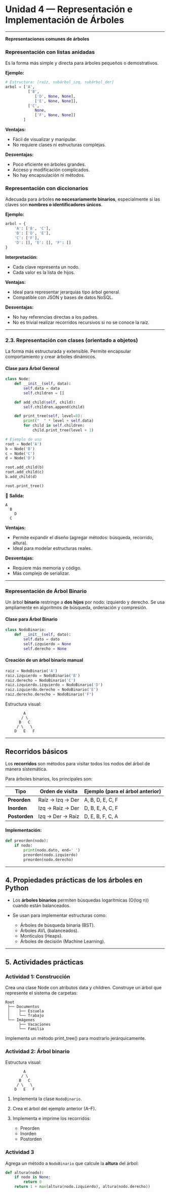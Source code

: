 
# **Unidad 4 — Representación e Implementación de Árboles**

---
**Representaciones comunes de árboles**

### Representación con listas anidadas  

Es la forma más simple y directa para árboles pequeños o demostrativos.

**Ejemplo:**

```python
# Estructura: [raíz, subárbol_izq, subárbol_der]
arbol = ['A', 
          ['B', 
             ['D', None, None], 
             ['E', None, None]], 
          ['C', 
             None, 
             ['F', None, None]]
        ]
```

 **Ventajas:**

* Fácil de visualizar y manipular.
* No requiere clases ni estructuras complejas.

 **Desventajas:**

* Poco eficiente en árboles grandes.
* Acceso y modificación complicados.
* No hay encapsulación ni métodos.


### Representación con diccionarios

Adecuada para árboles **no necesariamente binarios**, especialmente si las claves son **nombres o identificadores únicos**.

**Ejemplo:**

```python
arbol = {
    'A': ['B', 'C'],
    'B': ['D', 'E'],
    'C': ['F'],
    'D': [], 'E': [], 'F': []
}
```

**Interpretación:**

* Cada clave representa un nodo.
* Cada valor es la lista de hijos.

 **Ventajas:**

* Ideal para representar jerarquías tipo árbol general.
* Compatible con JSON y bases de datos NoSQL.

 **Desventajas:**

* No hay referencias directas a los padres.
* No es trivial realizar recorridos recursivos si no se conoce la raíz.

---

### **2.3. Representación con clases (orientado a objetos)**

La forma más estructurada y extensible.
Permite encapsular comportamiento y crear árboles dinámicos.

#### Clase para Árbol General

```python
class Node:
    def __init__(self, data):
        self.data = data
        self.children = []

    def add_child(self, child):
        self.children.append(child)

    def print_tree(self, level=0):
        print("  " * level + self.data)
        for child in self.children:
            child.print_tree(level + 1)

# Ejemplo de uso
root = Node('A')
b = Node('B')
c = Node('C')
d = Node('D')

root.add_child(b)
root.add_child(c)
b.add_child(d)

root.print_tree()
```

📘 **Salida:**

```
A
  B
    D
  C
```

**Ventajas:**

* Permite expandir el diseño (agregar métodos: búsqueda, recorrido, altura).
* Ideal para modelar estructuras reales.

**Desventajas:**

* Requiere más memoria y código.
* Más complejo de serializar.

---

###  Representación de Árbol Binario

Un árbol **binario** restringe a **dos hijos** por nodo: izquierdo y derecho.
Se usa ampliamente en algoritmos de búsqueda, ordenación y compresión.

#### Clase para Árbol Binario

```python
class NodoBinario:
    def __init__(self, dato):
        self.dato = dato
        self.izquierdo = None
        self.derecho = None
```

####  Creación de un árbol binario manual

```python
raiz = NodoBinario('A')
raiz.izquierdo = NodoBinario('B')
raiz.derecho = NodoBinario('C')
raiz.izquierdo.izquierdo = NodoBinario('D')
raiz.izquierdo.derecho = NodoBinario('E')
raiz.derecho.derecho = NodoBinario('F')
```

Estructura visual:

```
        A
       / \
      B   C
     / \   \
    D   E   F
```

---

##  Recorridos básicos

Los **recorridos** son métodos para visitar todos los nodos del árbol de manera sistemática.

Para árboles binarios, los principales son:

| Tipo          | Orden de visita  | Ejemplo (para el árbol anterior) |
| ------------- | ---------------- | -------------------------------- |
| **Preorden**  | Raíz → Izq → Der | A, B, D, E, C, F                 |
| **Inorden**   | Izq → Raíz → Der | D, B, E, A, C, F                 |
| **Postorden** | Izq → Der → Raíz | D, E, B, F, C, A                 |

#### Implementación:

```python
def preorden(nodo):
    if nodo:
        print(nodo.dato, end=' ')
        preorden(nodo.izquierdo)
        preorden(nodo.derecho)
```

---

## **4. Propiedades prácticas de los árboles en Python**

* Los **árboles binarios** permiten búsquedas logarítmicas (O(log n)) cuando están balanceados.
* Se usan para implementar estructuras como:

  * Árboles de búsqueda binaria (BST).
  * Árboles AVL (balanceados).
  * Montículos (Heaps).
  * Árboles de decisión (Machine Learning).

---

## **5. Actividades prácticas**

### **Actividad 1: Construcción**
Crea una clase Node con atributos data y children.
Construye un árbol que represente el sistema de carpetas:
```
Root
 ├── Documentos
 │    ├── Escuela
 │    └── Trabajo
 └── Imágenes
      ├── Vacaciones
      └── Familia
```
Implementa un método print_tree() para mostrarlo jerárquicamente.

### **Actividad 2: Árbol binario**

Estructura visual:

```
        A
       / \
      B   C
     / \   \
    D   E   F
```

1. Implementa la clase `NodoBinario`.
2. Crea el árbol del ejemplo anterior (A–F).
3. Implementa e imprime los recorridos:

   * Preorden
   * Inorden
   * Postorden

### **Actividad 3**

Agrega un método a `NodoBinario` que calcule la **altura** del árbol:

```python
def altura(nodo):
    if nodo is None:
        return 0
    return 1 + max(altura(nodo.izquierdo), altura(nodo.derecho))
```
